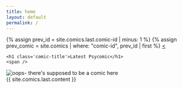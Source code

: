 ```yaml
---
title: home
layout: default
permalink: /
---
```


<div class='content'>
  <div class='display-nav'>
    {% assign prev_id = site.comics.last.comic-id | minus: 1 %}
    {% assign prev_comic = site.comics | where: "comic-id", prev_id | first %}
    <a 
    class='link left'
    href='{{ prev_comic.url | relative_url }}'>
      <span class='arrow'>&lt;</span>
    </a>

    <h1 class='comic-title'>Latest Psycomic</h1>
    <span />
  </div>

  <div class='comic'>
    <img 
    src='comics/{{ site.comics.last.image }}' 
    alt="oops- there's supposed to be a comic here" />
  </div>

  <div class='explanation'>
    {{ site.comics.last.content }}
  </div>
</div>